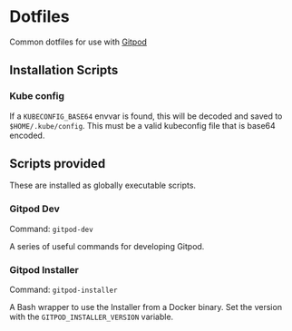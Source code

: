 # Dotfiles

Common dotfiles for use with [Gitpod](https://www.gitpod.io/docs/config-dotfiles)

## Installation Scripts

### Kube config

If a `KUBECONFIG_BASE64` envvar is found, this will be decoded and saved
to `$HOME/.kube/config`. This must be a valid kubeconfig file that is base64
encoded.

## Scripts provided

These are installed as globally executable scripts.

### Gitpod Dev

Command: `gitpod-dev`

A series of useful commands for developing Gitpod.

### Gitpod Installer

Command: `gitpod-installer`

A Bash wrapper to use the Installer from a Docker binary. Set the version
with the `GITPOD_INSTALLER_VERSION` variable.
